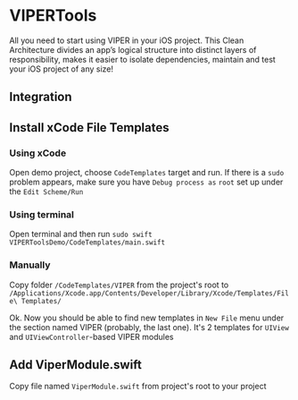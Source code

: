 # VIPERTools

All you need to start using VIPER in your iOS project. 
This Clean Architecture divides an app’s logical structure into distinct layers of responsibility, makes it easier to isolate dependencies, maintain and test your iOS project of any size!

## Integration


## Install xCode File Templates

### Using xCode
Open demo project, choose `CodeTemplates` target and run. 
If there is a `sudo` problem appears, make sure you have `Debug process as` `root` set up under the `Edit Scheme/Run`

### Using terminal
Open terminal and then run ```sudo swift VIPERToolsDemo/CodeTemplates/main.swift```

### Manually
Copy folder `/CodeTemplates/VIPER` from the project's root to `/Applications/Xcode.app/Contents/Developer/Library/Xcode/Templates/File\ Templates/`

Ok. Now you should be able to find new templates in `New File` menu under the section named VIPER (probably, the last one).
It's 2 templates for `UIView` and `UIViewController`-based VIPER modules

## Add ViperModule.swift
Copy file named `ViperModule.swift` from project's root to your project
